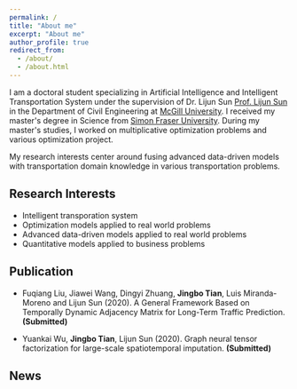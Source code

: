 ```yaml
---
permalink: /
title: "About me"
excerpt: "About me"
author_profile: true
redirect_from: 
  - /about/
  - /about.html
---
```

I am a doctoral student specializing in Artificial Intelligence and Intelligent Transportation System under the supervision of Dr. Lijun Sun [Prof. Lijun Sun](https://lijunsun.github.io/) in the Department of Civil Engineering at [McGill University](https://www.mcgill.ca/). I received my master's degree in Science from [Simon Fraser University](https://www.sfu.ca/). During my master's studies, I worked on multiplicative optimization problems and various optimization project.

My research interests center around fusing advanced data-driven models with transportation domain knowledge in various transportation problems.

## Research Interests

* Intelligent transporation system
* Optimization models applied to real world problems
* Advanced data-driven models applied to real world problems
* Quantitative models applied to business problems

## Publication

* Fuqiang Liu, Jiawei Wang, Dingyi Zhuang, **Jingbo Tian**, Luis Miranda-Moreno and Lijun Sun (2020). A General Framework Based on Temporally Dynamic Adjacency Matrix for Long-Term Traffic Prediction. **(Submitted)**

* Yuankai Wu, **Jingbo Tian**, Lijun Sun (2020). Graph neural tensor factorization for large-scale spatiotemporal imputation. **(Submitted)**


## News

